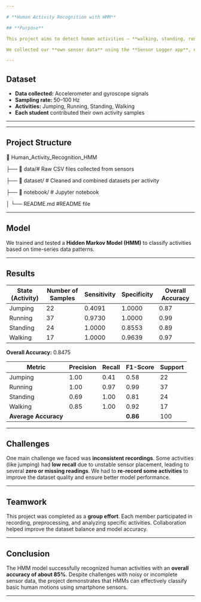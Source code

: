 ```yaml
---

# **Human Activity Recognition with HMM**

## **Purpose**

This project aims to detect human activities — **walking, standing, running, and jumping** — using data collected from smartphone **accelerometer** and **gyroscope** sensors. The model uses a **Hidden Markov Model (HMM)** to classify activities based on motion signals.

We collected our **own sensor data** using the **Sensor Logger app**, ensuring each activity was recorded under realistic conditions.

---
```


## **Dataset**

* **Data collected:** Accelerometer and gyroscope signals
* **Sampling rate:** 50–100 Hz
* **Activities:** Jumping, Running, Standing, Walking
* **Each student** contributed their own activity samples
---

---
## **Project Structure**

📂 Human_Activity_Recognition_HMM

├── 📁 data/# Raw CSV files collected from sensors

├── 📁 dataset/       # Cleaned and combined datasets per activity

├── 📁 notebook/      # Jupyter notebook 

│
└── README.md    #README file

---



## **Model**

We trained and tested a **Hidden Markov Model (HMM)** to classify activities based on time-series data patterns.

---

## **Results**

| State (Activity) | Number of Samples | Sensitivity | Specificity | Overall Accuracy |
| ---------------- | ----------------- | ----------- | ----------- | ---------------- |
| Jumping          | 22                | 0.4091      | 1.0000      | 0.87             |
| Running          | 37                | 0.9730      | 1.0000      | 0.99             |
| Standing         | 24                | 1.0000      | 0.8553      | 0.89             |
| Walking          | 17                | 1.0000      | 0.9639      | 0.97             |

**Overall Accuracy:** 0.8475

| Metric               | Precision | Recall | F1-Score | Support |
| -------------------- | --------- | ------ | -------- | ------- |
| Jumping              | 1.00      | 0.41   | 0.58     | 22      |
| Running              | 1.00      | 0.97   | 0.99     | 37      |
| Standing             | 0.69      | 1.00   | 0.81     | 24      |
| Walking              | 0.85      | 1.00   | 0.92     | 17      |
| **Average Accuracy** |           |        | **0.86** | 100     |

---

## **Challenges**

One main challenge we faced was **inconsistent recordings**. Some activities (like jumping) had **low recall** due to unstable sensor placement, leading to several **zero or missing readings**.
We had to **re-record some activities** to improve the dataset quality and ensure better model performance.

---

## **Teamwork**

This project was completed as a **group effort**. Each member participated in recording, preprocessing, and analyzing specific activities.
Collaboration helped improve the dataset balance and model accuracy.

---

## **Conclusion**

The HMM model successfully recognized human activities with an **overall accuracy of about 85%**. Despite challenges with noisy or incomplete sensor data, the project demonstrates that HMMs can effectively classify basic human motions using smartphone sensors.

---
